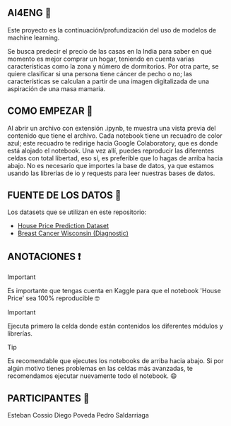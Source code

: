 ## AI4ENG 🔬
Este proyecto es la continuación/profundización del uso de modelos de machine learning.

Se busca predecir el precio de las casas en la India para saber en qué momento es mejor comprar un hogar, teniendo en cuenta varias características como la zona y número de dormitorios. Por otra parte, se quiere clasificar si una persona tiene cáncer de pecho o no; las características se calculan a partir de una imagen digitalizada de una aspiración de una masa mamaria.

## COMO EMPEZAR 🤖
Al abrir un archivo con extensión .ipynb, te muestra una vista previa del contenido que tiene el archivo. Cada notebook tiene un recuadro de color azul; este recuadro te redirige hacia Google Colaboratory, que es donde está alojado el notebook. Una vez allí, puedes reproducir las diferentes celdas con total libertad, eso sí, es preferible que lo hagas de arriba hacia abajo. No es necesario que importes la base de datos, ya que estamos usando las librerías de io y requests para leer nuestras bases de datos.

## FUENTE DE LOS DATOS 📄
Los datasets que se utilizan en este repositorio:
- [House Price Prediction Dataset](https://www.kaggle.com/datasets/jacksondivakarr/house-price-prediction-dataset)
- [Breast Cancer Wisconsin (Diagnostic)](https://archive.ics.uci.edu/dataset/17/breast+cancer+wisconsin+diagnostic)

## ANOTACIONES ❗
> [!IMPORTANT]
> Es importante que tengas cuenta en Kaggle para que el notebook 'House Price' sea 100% reproducible 🤓

>[!IMPORTANT]  
> Ejecuta primero la celda donde están contenidos los diferentes módulos y librerías.

> [!TIP]
> Es recomendable que ejecutes los notebooks de arriba hacia abajo. Si por algún motivo tienes problemas en las celdas más avanzadas, te recomendamos ejecutar nuevamente todo el notebook. 😄

## PARTICIPANTES 👥

Esteban Cossio
Diego Poveda
Pedro Saldarriaga
